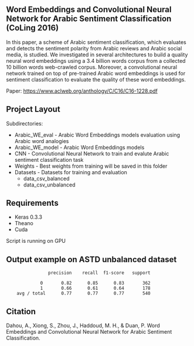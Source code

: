 Word Embeddings and Convolutional Neural Network for Arabic Sentiment Classification (CoLing 2016)
--------------

In this paper, a scheme of Arabic sentiment classification, which evaluates and detects the sentiment polarity from Arabic
reviews and Arabic social media, is studied.  We investigated in several architectures to build a quality neural word embeddings using a 3.4 billion words corpus from a collected 10 billion words web-crawled corpus.   Moreover,  a convolutional neural network trained on top of pre-trained Arabic word embeddings is used for sentiment classification to evaluate the quality of these word embeddings.

Paper: https://www.aclweb.org/anthology/C/C16/C16-1228.pdf

Project Layout
--------------

Subdirectories:

- Arabic_WE_eval - Arabic Word Embeddings models evaluation using Arabic word analogies
- Arabic_WE_model - Arabic Word Embeddings models
- CNN - Convolutional Neural Network to train and evalute Arabic sentiment classification task
- Weights - Best weights from training will be saved in this folder
- Datasets - Datasets for training and evaluation
	- data_csv_balanced
	- data_csv_unbalanced

Requirements
--------------
- Keras 0.3.3
- Theano
- Cuda

Script is running on GPU


Output example on ASTD unbalanced dataset
----------------------------------------------------------------------

                    precision    recall  f1-score   support

                 0       0.82      0.85      0.83       362
                 1       0.66      0.61      0.64       178
        avg / total      0.77      0.77      0.77       540



Citation
------------------
Dahou, A., Xiong, S., Zhou, J., Haddoud, M. H., & Duan, P. Word Embeddings and Convolutional Neural Network for Arabic Sentiment Classification.

